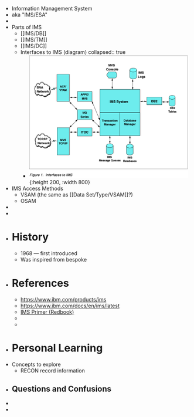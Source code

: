 - Information Management System
- aka "IMS/ESA"
-
- Parts of IMS
	- [[IMS/DB]]
	- [[IMS/TM]]
	- [[IMS/DC]]
	- Interfaces to IMS (diagram)
	  collapsed:: true
		- ![image.png](../assets/image_1752333373572_0.png){:height 200, :width 800}
- IMS Access Methods
	- VSAM (the same as [[Data Set/Type/VSAM]]?)
	- OSAM
-
-
- #  History
	- 1968 — first introduced
	- Was inspired from bespoke
- # References
	- https://www.ibm.com/products/ims
	- https://www.ibm.com/docs/en/ims/latest
	- [IMS Primer (Redbook)](https://www.redbooks.ibm.com/abstracts/sg245352.html)
	-
	-
- # Personal Learning
- Concepts to explore
	- RECON record information
- Questions and Confusions
	-
-
-